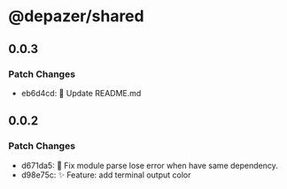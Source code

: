 # @depazer/shared

## 0.0.3

### Patch Changes

- eb6d4cd: 📄 Update README.md

## 0.0.2

### Patch Changes

- d671da5: 🐛 Fix module parse lose error when have same dependency.
- d98e75c: ✨ Feature: add terminal output color
